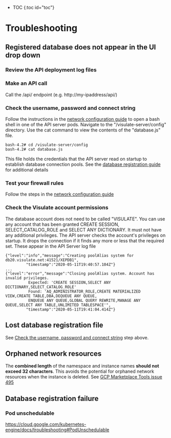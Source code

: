 * TOC
{:toc id="toc"}
# Troubleshooting

## Registered database does not appear in the UI drop down

### Review the API deployment log files

### Make an API call

Call the /api/ endpoint (e.g. http://my-ipaddress/api/)

### Check the username, password and connect string

Follow the instructions in the [network configuration guide](/pages/network-configuration.html) to open a bash shell in one of the API server pods. Navigate to the "/visulate-server/config" directory. Use the cat command to view the contents of the "database.js" file. 

```
bash-4.2# cd /visulate-server/config
bash-4.2# cat database.js
```

This file holds the credentials that the API server read on startup to establish database connection pools. See the [database registration guide](/pages/database-registration.html) for additional details

### Test your firewall rules

Follow the steps in the [network configuration guide](/pages/network-configuration.html)

### Check the Visulate account permissions  

The database account does not need to be called "VISULATE". You can use any account that has been granted CREATE SESSION, SELECT_CATALOG_ROLE and SELECT ANY DICTIONARY. It must not have any additional privileges. The API server checks the account's privileges on startup. It drops the connection if it finds any more or less that the required set. These appear in the API Server log file
```
{"level":"info","message":"Creating poolAlias system for db20.visulate.net:41521/XEPDB1",
         "timestamp":"2020-05-11T19:40:57.104Z"}
...
{"level":"error","message":"Closing poolAlias system. Account has invalid privileges.
          Expected: 'CREATE SESSION,SELECT ANY DICTIONARY,SELECT_CATALOG_ROLE'
          Found: 'AQ_ADMINISTRATOR_ROLE,CREATE MATERIALIZED VIEW,CREATE TABLE,DBA,DEQUEUE ANY QUEUE,
          ENQUEUE ANY QUEUE,GLOBAL QUERY REWRITE,MANAGE ANY QUEUE,SELECT ANY TABLE,UNLIMITED TABLESPACE'",
         "timestamp":"2020-05-11T19:41:04.414Z"}
```

## Lost database registration file

See [Check the username, password and connect string](#check-the-username-password-and-connect-string) step above.


## Orphaned network resources
The **combined length** of the namespace and instance names **should not exceed 32 characters**. This avoids the potential for orphaned network resources when the instance is deleted. See [GCP Marketplace Tools issue 495](https://github.com/GoogleCloudPlatform/marketplace-k8s-app-tools/issues/495)

## Database registration failure

### Pod unschedulable
https://cloud.google.com/kubernetes-engine/docs/troubleshooting#PodUnschedulable